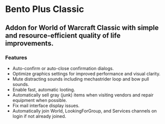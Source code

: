# Bento Plus Classic

## Addon for World of Warcraft Classic with simple and resource-efficient quality of life improvements.

### Features
- Auto-confirm or auto-close confirmation dialogs.
- Optimize graphics settings for improved performance and visual clarity.
- Mute distracting sounds including mechastrider loop and bow pull sounds.
- Enable fast, automatic looting.
- Automatically sell gray (junk) items when visiting vendors and repair equipment when possible.
- Fix mail interface display issues.
- Automatically join World, LookingForGroup, and Services channels on login if not already joined.